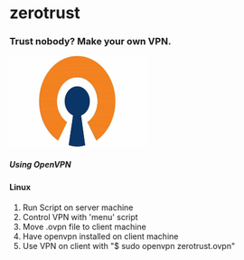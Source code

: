 # zerotrust
### Trust nobody? Make your own VPN.
<img src="imgs/openvpn.jpg" width="240px" height="160px"></img>
##### Using OpenVPN
#### Linux 
1) Run Script on server machine
2) Control VPN with 'menu' script
3) Move .ovpn file to client machine
4) Have openvpn installed on client machine
5) Use VPN on client with "$ sudo openvpn zerotrust.ovpn"
